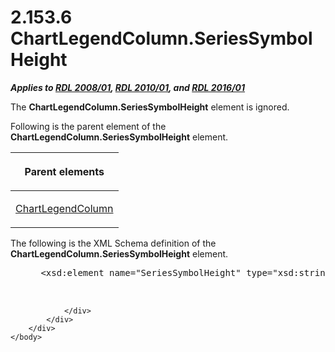<html dir="LTR" xmlns:mshelp="http://msdn.microsoft.com/mshelp" xmlns:ddue="http://ddue.schemas.microsoft.com/authoring/2003/5" xmlns:xlink="http://www.w3.org/1999/xlink" xmlns:tool="http://www.microsoft.com/tooltip">
    <head>
        <meta http-equiv="Content-Type" content="text/html; CHARSET=utf-8"></meta>
        <meta name="save" content="history"></meta>
        <title>2.153.6 ChartLegendColumn.SeriesSymbolHeight</title>
        <xml>
            <mshelp:toctitle title="2.153.6 ChartLegendColumn.SeriesSymbolHeight"></mshelp:toctitle>
            <mshelp:rltitle title="[MS-RDL]: ChartLegendColumn.SeriesSymbolHeight"></mshelp:rltitle>
            <mshelp:keyword index="A" term="b9c77607-3185-4c27-84fb-7f216ba87408"></mshelp:keyword>
            <mshelp:attr name="DCSext.ContentType" value="open specification"></mshelp:attr>
            <mshelp:attr name="AssetID" value="b9c77607-3185-4c27-84fb-7f216ba87408"></mshelp:attr>
            <mshelp:attr name="TopicType" value="kbRef"></mshelp:attr>
            <mshelp:attr name="DCSext.Title" value="[MS-RDL]: ChartLegendColumn.SeriesSymbolHeight" />
        </xml>
    </head>
    <body>
        <div id="header">
            <h1 class="heading">2.153.6 ChartLegendColumn.SeriesSymbolHeight</h1>
        </div>
        <div id="mainSection">
            <div id="mainBody">
                <div id="allHistory" class="saveHistory"></div>
                <div id="sectionSection0" class="section" name="collapseableSection">
                    

<p><b><i>Applies to </i></b><a href="1e855f94-4617-47e4-b89e-0856c6cb420f.htm"><b><i>RDL 2008/01</i></b></a><b><i>,
</i></b><a href="3428e690-a348-4ec7-8a6a-8efb42d2cdee.htm"><b><i>RDL 2010/01</i></b></a><b><i>,
and </i></b><a href="52ce3983-2bfc-4e72-9359-42aaf5fe4509.htm"><b><i>RDL 2016/01</i></b></a></p>

<p>The <b>ChartLegendColumn.SeriesSymbolHeight</b> element is
ignored.</p>

<p>Following is the parent element of the <b>ChartLegendColumn.SeriesSymbolHeight</b>
element.</p>

<table>
 <thead>
  <tr>
   <th>
   <p>Parent elements</p>
   </th>
  </tr>
 </thead>
 <tr>
  <td>
  <p><a href="76ae236d-5e08-4644-a88c-6be3f3a37ace.htm">ChartLegendColumn</a></p>
  </td>
 </tr>
</table>

<p>The following is the XML Schema definition of the <b>ChartLegendColumn.SeriesSymbolHeight</b>
element.           </p>

<dl>
<dd>
<div><pre> &lt;xsd:element name=&quot;SeriesSymbolHeight&quot; type=&quot;xsd:string&quot; minOccurs=&quot;0&quot; /&gt;
  
  
</pre></div>
</dd></dl>


                </div>
            </div>
        </div>
    </body>
</html>